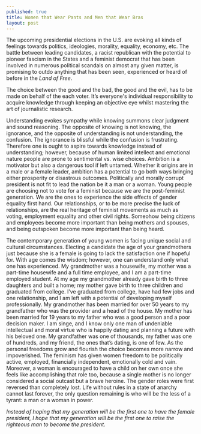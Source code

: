 ```yaml
---
published: true
title: Women that Wear Pants and Men that Wear Bras
layout: post
---
```

The upcoming presidential elections in the U.S. are evoking all kinds of feelings towards politics, ideologies, morality, equality, economy, etc. The battle between leading candidates, a racist republican with the potential to pioneer fascism in the States and a feminist democrat that has been involved in numerous political scandals on almost any given matter, is promising to outdo anything that has been seen, experienced or heard of before in the _Land of Free_.

The choice between the good and the bad, the good and the evil, has to be made on behalf of the each voter. It’s everyone's individual responsibility to acquire knowledge through keeping an objective eye whilst mastering the art of journalistic research.

Understanding evokes sympathy while knowing summons clear judgment and sound reasoning. The opposite of knowing is not knowing, the ignorance, and the opposite of understanding is not understanding, the confusion. The ignorance is blissful while the confusion is frustrating. Therefore one is ought to aspire towards knowledge instead of understanding; however, because of human limited intellect and emotional nature people are prone to sentimental vs. wise choices.
Ambition is a motivator but also a dangerous tool if left untamed. Whether it origins are in a male or a female leader, ambition has a potential to go both ways bringing either prosperity or disastrous outcomes. Politically and morally corrupt president is not fit to lead the nation be it a man or a woman. Young people are choosing not to vote for a feminist because we are the post-feminist generation. We are the ones to experience the side effects of gender equality first hand. Our relationships, or to be more precise the luck of relationships, are the real heritage of feminist movements as much as voting, employment equality and other civil rights. Someohow being citizens and employees become more important than being mothers and spouses, and being outspoken become more important than being heard.

The contemporary generation of young women is facing unique social and cultural circumstances. Electing a candidate the age of your grandmothers just because she is a female is going to lack the satisfaction one if hopeful for. With age comes the wisdom; however, one can understand only what one has experienced. My grandmother was a housewife, my mother was a part-time housewife and a full time employee, and I am a part-time employed student. At my age my grandmother already gave birth to three daughters and built a home; my mother gave birth to three children and graduated from college. I’ve graduated from college, have had few jobs and one relationship, and I am left with a potential of developing myself professionally. My grandmother has been married for over 50 years to my grandfather who was the provider and a head of the house. My mother has been married for 19 years to my father who was a good person and a poor decision maker. I am singe, and I know only one man of undeniable intellectual and moral virtue who is happily dating and planning a future with his beloved one. My grandfather was one of thousands, my father was one of hundreds, and my friend, the ones that’s dating, is one of few. As the personal freedoms grow and flourish the choice becomes more narrow and impoverished. The feminism has given women freedom to be politically active, employed, financially independent, emotionally cold and vain. Moreover, a woman is encouraged to have a child on her own once she feels like accomplishing that role too, because a single mother is no longer considered a social outcast but a brave heroine. The gender roles were first reversed than completely lost. Life without rules in a state of anarchy cannot last forever, the only question remaining is who will be the less of a tyrant: a man or a woman in power.

_Instead of hoping that my generation will be the first one to have the female president, I hope that my generation will be the first one to raise the righteous man to become the president_.
